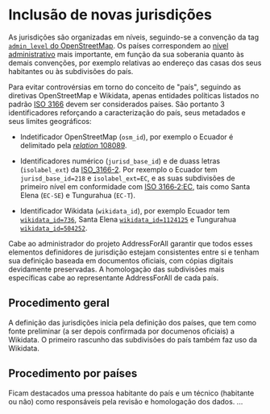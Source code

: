 # Inclusão de novas jurisdições

As jurisdições são organizadas em níveis, seguindo-se a convenção da tag [`admin_level` do OpenStreetMap](https://wiki.openstreetmap.org/wiki/Key:admin_level). Os países correspondem ao [nível administrativo](https://wiki.openstreetmap.org/wiki/Tag:boundary%3Dadministrative) mais importante, em função da sua soberania quanto às demais convenções, por exemplo relativas ao endereço das casas dos seus habitantes ou às subdivisões do país.

Para evitar controvérsias em torno do conceito de "país", seguindo as diretivas OpenStreetMap e Wikidata, apenas entidades políticas listados no padrão [ISO 3166](https://en.wikipedia.org/wiki/List_of_ISO_3166_country_codes) devem ser considerados países. São portanto 3 identificadores reforçando a caracterização do país, seus metadados e seus limites geográficos:

* Indetificador OpenStreetMap (`osm_id`), por exemplo o Ecuador é delimitado pela [*relation* 108089](https://www.openstreetmap.org/relation/108089).

* Identificadores numérico (`jurisd_base_id`) e de duass letras (`isolabel_ext`) da [ISO_3166-2](https://en.wikipedia.org/wiki/ISO_3166-2). Por rexemplo o Ecuador tem `jurisd_base_id=218` e `isolabel_ext=EC`, e as suas subdivisões de primeiro nível em conformidade com [ISO&nbsp;3166&#8209;2:EC](https://en.wikipedia.org/wiki/ISO_3166-2:EC), tais como Santa Elena (`EC-SE`) e Tungurahua (`EC-T`).

* Identificador Wikidata (`wikidata_id`), por exemplo  Ecuador tem [`wikidata_id=736`](http://wikidata.org/entity/Q736), Santa Elena [`wikidata_id=1124125`](http://wikidata.org/entity/Q1124125) e Tungurahua [`wikidata_id=504252`](http://wikidata.org/entity/Q504252).

Cabe ao administrador do projeto AddressForAll garantir que todos esses elementos definidores de jurisdição estejam consistentes entre si e tenham sua definição baseada em documentos oficiais, com cópias digitais devidamente preservadas. A homologação das subdivisões mais específicas cabe ao representante AddressForAll de cada país.

## Procedimento geral

A definição das jurisdições inicia pela definição dos países, que tem como fonte preliminar (a ser depois confirmada por documenos oficiais) a Wikidata.
O primeiro rascunho das subdivisões do país também faz uso da Wikidata.


## Procedimento por países

Ficam destacados uma pressoa habitante do país e um técnico (habitante ou não) como responsáveis pela revisão e homologação dos dados.
...
